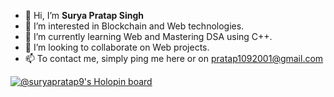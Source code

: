 - 👋 Hi, I’m **Surya Pratap Singh**
- 👀 I’m interested in Blockchain and Web technologies.
- 🌱 I’m currently learning Web and Mastering DSA using C++.
- 💞️ I’m looking to collaborate on Web projects.
- 📫 To contact me, simply ping me here or on pratap1092001@gmail.com

[![@suryapratap9's Holopin board](https://holopin.me/suryapratap9)](https://holopin.io/@suryapratap9)

<!---
suryapratap9/suryapratap9 is a ✨ special ✨ repository because its `README.md` (this file) appears on your GitHub profile.
You can click the Preview link to take a look at your changes.
--->
